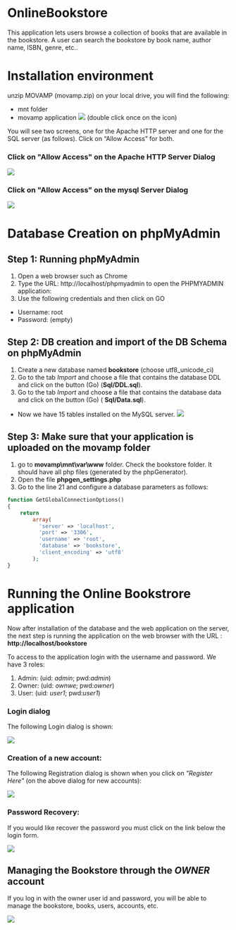 # OnlineBookstore
This application lets users browse a collection of books that are available in the bookstore. A user can search the bookstore by book name, author name, ISBN, genre, etc..

# Installation environment
unzip MOVAMP (movamp.zip) on your local drive, you will find the following: 
-	mnt folder
-	movamp application ![](Images/movamp_logo.PNG) (double click once on the icon)

You will see two screens, one for the Apache HTTP server and one for the SQL server (as follows). Click on “Allow Access” for both.

### Click on "Allow Access" on the Apache HTTP Server Dialog
![](Images/ApacheServer_Access.png)

### Click on "Allow Access" on the mysql Server Dialog
![](Images/SqlServer_Access.png)

# Database Creation on phpMyAdmin

## Step 1: Running phpMyAdmin
1.	Open a web browser such as Chrome
1.	Type the URL: http://localhost/phpmyadmin to open the PHPMYADMIN application:
1.  Use the following credentials and then click on GO
-	Username: root
-	Password: (empty)

## Step 2: DB creation and import of the DB Schema on phpMyAdmin
1. Create a new database named **bookstore** (choose utf8_unicode_ci)
1. Go to the tab _Import_ and choose a file that contains the database DDL and click on the button (Go) (**Sql/DDL.sql**). 
1. Go to the tab _Import_ and choose a file that contains the database data and click on the button (Go) ( **Sql/Data.sql**).

- Now we have 15 tables installed on the MySQL server.
![](Images/sql_schema_tables.PNG)

## Step 3: Make sure that your application is uploaded on the movamp folder
1. go to **movamp\mnt\var\www** folder. Check the bookstore folder. It should have all php files (generated by the phpGenerator).
2. Open the file **phpgen_settings.php**
3. Go to the line 21 and configure a database parameters as follows:
```php
function GetGlobalConnectionOptions()
{
    return
        array(
          'server' => 'localhost',
          'port' => '3306',
          'username' => 'root',
          'database' => 'bookstore',
          'client_encoding' => 'utf8'
        );
}

```
# Running the Online Bookstrore application
Now after installation of the database and the web application on the server, the next step is running the application on the web  browser with the URL : **http://localhost/bookstore**

To access to the application login with the username and password. We have 3 roles:
1. Admin: (uid: _admin_;  pwd:_admin_)
2. Owner: (uid: _ownwe_;  pwd:_owner_)
3. User:  (uid: _user1_;  pwd:_user1_)

### Login dialog 
The following Login dialog is shown:

![](Images/login_dialog.png)

### Creation of a new account: 
The following Registration dialog is shown when you click on _"Register Here"_ (on the above dialog for new accounts):

![](Images/registration_dialog.png)

### Password Recovery:
If you would like recover the password you must click on the link below the login form.

![](Images/password_recovery.png)

## Managing the Bookstore through the _OWNER_ account

If you log in with the owner user id and password, you will be able to manage the bookstore, books, users, accounts, etc.

![](Images/password_recovery.png)



